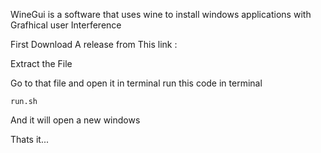 WineGui is a software that uses wine to install windows applications with Grafhical user Interference

First Download A release from This link :

Extract the File

Go to that file and open it in terminal
run this code in terminal

`run.sh`

And it will open a new windows

Thats it...
